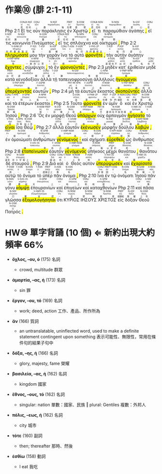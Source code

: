 # 作業⑩ (腓 2:1-11)

Php 2:1  <RUBY><ruby><ruby>Εἴ<rt>若</rt></ruby><rt>εἰ</rt></ruby><rt>CONJ</rt></RUBY>  <RUBY><ruby><ruby>τις<rt>任何</rt></ruby><rt>τις</rt></ruby><rt>X-NSF</rt></RUBY>  <RUBY><ruby><ruby>οὖν<rt>-</rt></ruby><rt>οὖν</rt></ruby><rt>CONJ</rt></RUBY>  <RUBY><ruby><ruby>παράκλησις<rt>勸勉</rt></ruby><rt>παράκλησις</rt></ruby><rt>N-NSF</rt></RUBY>  <RUBY><ruby><ruby>ἐν<rt>在裡</rt></ruby><rt>ἐν</rt></ruby><rt>PREP</rt></RUBY>  <RUBY><ruby><ruby>Χριστῷ<rt>基督</rt></ruby><rt>Χριστός</rt></ruby><rt>N-DSM</rt></RUBY> <mark class='punctuation'>,</mark>   <RUBY><ruby><ruby>εἴ<rt>若</rt></ruby><rt>εἰ</rt></ruby><rt>CONJ</rt></RUBY>  <RUBY><ruby><ruby>τι<rt>任何</rt></ruby><rt>τις</rt></ruby><rt>X-NSN</rt></RUBY>  <RUBY><ruby><ruby>παραμύθιον<rt>安慰</rt></ruby><rt>παραμύθιον</rt></ruby><rt>N-NSN</rt></RUBY>  <RUBY><ruby><ruby>ἀγάπης<rt>愛心</rt></ruby><rt>ἀγάπη</rt></ruby><rt>N-GSF</rt></RUBY> <mark class='punctuation'>,</mark>   <RUBY><ruby><ruby>εἴ<rt>若</rt></ruby><rt>εἰ</rt></ruby><rt>CONJ</rt></RUBY>  <RUBY><ruby><ruby>τις<rt>任何</rt></ruby><rt>τις</rt></ruby><rt>X-NSF</rt></RUBY>  <RUBY><ruby><ruby>κοινωνία<rt>團契</rt></ruby><rt>κοινωνία</rt></ruby><rt>N-NSF</rt></RUBY>  <RUBY><ruby><ruby>Πνεύματος<rt>靈</rt></ruby><rt>πνεῦμα</rt></ruby><rt>N-GSN</rt></RUBY> <mark class='punctuation'>,</mark>   <RUBY><ruby><ruby>εἴ<rt>若</rt></ruby><rt>εἰ</rt></ruby><rt>CONJ</rt></RUBY>  <RUBY><ruby><ruby>τις<rt>任何</rt></ruby><rt>τις</rt></ruby><rt>X-NSF</rt></RUBY>  <RUBY><ruby><ruby>σπλάγχνα<rt>慈悲</rt></ruby><rt>σπλάγχνον</rt></ruby><rt>N-NPN</rt></RUBY>  <RUBY><ruby><ruby>καὶ<rt>-</rt></ruby><rt>καί</rt></ruby><rt>CONJ</rt></RUBY>  <RUBY><ruby><ruby>οἰκτιρμοί<rt>憐憫</rt></ruby><rt>οἰκτιρμός</rt></ruby><rt>N-NPM</rt></RUBY> <mark class='punctuation'>,</mark> Php 2:2  <RUBY><ruby><ruby><mark class='verb'>πληρώσατέ</mark><rt>你們要使滿足</rt></ruby><rt>πληρόω</rt></ruby><rt>V-AAM-2P</rt></RUBY>  <RUBY><ruby><ruby>μου<rt>我</rt></ruby><rt>ἐγώ</rt></ruby><rt>P-1GS</rt></RUBY>  <RUBY><ruby><ruby>τὴν<rt>-</rt></ruby><rt>ὀ</rt></ruby><rt>T-ASF</rt></RUBY>  <RUBY><ruby><ruby>χαρὰν<rt>喜樂</rt></ruby><rt>χαρά</rt></ruby><rt>N-ASF</rt></RUBY>  <RUBY><ruby><ruby>ἵνα<rt>-</rt></ruby><rt>ἵνα</rt></ruby><rt>CONJ</rt></RUBY>  <RUBY><ruby><ruby>τὸ<rt>-</rt></ruby><rt>ὀ</rt></ruby><rt>T-ASN</rt></RUBY>  <RUBY><ruby><ruby>αὐτὸ<rt>相同</rt></ruby><rt>αὐτός</rt></ruby><rt>P-ASN</rt></RUBY>  <RUBY><ruby><ruby><mark class='verb'>φρονῆτε</mark><rt>你們要想法</rt></ruby><rt>φρονέω</rt></ruby><rt>V-PAS-2P</rt></RUBY> <mark class='punctuation'>,</mark>   <RUBY><ruby><ruby>τὴν<rt>-</rt></ruby><rt>ὀ</rt></ruby><rt>T-ASF</rt></RUBY>  <RUBY><ruby><ruby>αὐτὴν<rt>相同</rt></ruby><rt>αὐτός</rt></ruby><rt>P-ASF</rt></RUBY>  <RUBY><ruby><ruby>ἀγάπην<rt>愛心</rt></ruby><rt>ἀγάπη</rt></ruby><rt>N-ASF</rt></RUBY>  <RUBY><ruby><ruby><mark class='ptc'>ἔχοντες</mark><rt>有</rt></ruby><rt>ἔχω</rt></ruby><rt>V-PAP-NPM</rt></RUBY> <mark class='punctuation'>,</mark>   <RUBY><ruby><ruby>σύμψυχοι<rt>一致的心思</rt></ruby><rt>σύμψυχος</rt></ruby><rt>A-NPM</rt></RUBY> <mark class='punctuation'>,</mark>   <RUBY><ruby><ruby>τὸ<rt>-</rt></ruby><rt>ὀ</rt></ruby><rt>T-ASN</rt></RUBY>  <RUBY><ruby><ruby>ἓν<rt>同一</rt></ruby><rt>εἷς</rt></ruby><rt>A-ASN</rt></RUBY>  <RUBY><ruby><ruby><mark class='ptc'>φρονοῦντες</mark><rt>想法</rt></ruby><rt>φρονέω</rt></ruby><rt>V-PAP-NPM</rt></RUBY> <mark class='punctuation'>,</mark> Php 2:3  <RUBY><ruby><ruby>μηδὲν<rt>甚麼也不</rt></ruby><rt>μηδείς</rt></ruby><rt>A-ASN</rt></RUBY>  <RUBY><ruby><ruby>κατ᾽<rt>出於</rt></ruby><rt>κατά</rt></ruby><rt>PREP</rt></RUBY>  <RUBY><ruby><ruby>ἐριθείαν<rt>自私</rt></ruby><rt>ἐριθεία</rt></ruby><rt>N-ASF</rt></RUBY>  <RUBY><ruby><ruby>μηδὲ<rt>也不</rt></ruby><rt>μηδέ</rt></ruby><rt>CONJ</rt></RUBY>  <RUBY><ruby><ruby>κατὰ<rt>出於</rt></ruby><rt>κατά</rt></ruby><rt>PREP</rt></RUBY>  <RUBY><ruby><ruby>κενοδοξίαν<rt>虛榮</rt></ruby><rt>κενοδοξία</rt></ruby><rt>N-ASF</rt></RUBY>  <RUBY><ruby><ruby>ἀλλὰ<rt>只要</rt></ruby><rt>ἀλλά</rt></ruby><rt>CONJ</rt></RUBY>  <RUBY><ruby><ruby>τῇ<rt>-</rt></ruby><rt>ὀ</rt></ruby><rt>T-DSF</rt></RUBY>  <RUBY><ruby><ruby>ταπεινοφροσύνῃ<rt>謙卑</rt></ruby><rt>ταπεινοφροσύνη</rt></ruby><rt>N-DSF</rt></RUBY>  <RUBY><ruby><ruby>ἀλλήλους<rt>彼此</rt></ruby><rt>ἀλλήλων</rt></ruby><rt>C-APM</rt></RUBY>  <RUBY><ruby><ruby><mark class='ptc'>ἡγούμενοι</mark><rt>看</rt></ruby><rt>ἡγέομαι</rt></ruby><rt>V-PMP-NPM</rt></RUBY>  <RUBY><ruby><ruby><mark class='ptc'>ὑπερέχοντας</mark><rt>比強</rt></ruby><rt>ὑπερέχω</rt></ruby><rt>V-PAP-APM</rt></RUBY>  <RUBY><ruby><ruby>ἑαυτῶν<rt>自己</rt></ruby><rt>ἑαυτοῦ</rt></ruby><rt>F-2GPM</rt></RUBY> <mark class='punctuation'>,</mark> Php 2:4  <RUBY><ruby><ruby>μὴ<rt>不只</rt></ruby><rt>μή</rt></ruby><rt>PRT-N</rt></RUBY>  <RUBY><ruby><ruby>τὰ<rt>事</rt></ruby><rt>ὀ</rt></ruby><rt>T-APN</rt></RUBY>  <RUBY><ruby><ruby>ἑαυτῶν<rt>自己</rt></ruby><rt>ἑαυτοῦ</rt></ruby><rt>F-2GPM</rt></RUBY>  <RUBY><ruby><ruby>ἕκαστος<rt>各人</rt></ruby><rt>ἕκαστος</rt></ruby><rt>A-NSM</rt></RUBY>  <RUBY><ruby><ruby><mark class='ptc'>σκοποῦντες</mark><rt>要顧</rt></ruby><rt>σκοπέω</rt></ruby><rt>V-PAP-NPM</rt></RUBY>  <RUBY><ruby><ruby>ἀλλὰ<rt>而且</rt></ruby><rt>ἀλλά</rt></ruby><rt>CONJ</rt></RUBY>  <RUBY><ruby><ruby>καὶ<rt>也</rt></ruby><rt>καί</rt></ruby><rt>CONJ</rt></RUBY>  <RUBY><ruby><ruby>τὰ<rt>-</rt></ruby><rt>ὀ</rt></ruby><rt>T-APN</rt></RUBY>  <RUBY><ruby><ruby>ἑτέρων<rt>別人</rt></ruby><rt>ἕτερος</rt></ruby><rt>A-GPM</rt></RUBY>  <RUBY><ruby><ruby>ἕκαστοι<rt>各人</rt></ruby><rt>ἕκαστος</rt></ruby><rt>A-NPM</rt></RUBY> <mark class='punctuation'>.</mark> <mark class='paragraph'></mark> Php 2:5  <RUBY><ruby><ruby>Τοῦτο<rt>這</rt></ruby><rt>οὗτος</rt></ruby><rt>D-ASN</rt></RUBY>  <RUBY><ruby><ruby><mark class='verb'>φρονεῖτε</mark><rt>意念</rt></ruby><rt>φρονέω</rt></ruby><rt>V-PAM-2P</rt></RUBY>  <RUBY><ruby><ruby>ἐν<rt>在裡</rt></ruby><rt>ἐν</rt></ruby><rt>PREP</rt></RUBY>  <RUBY><ruby><ruby>ὑμῖν<rt>你們</rt></ruby><rt>σύ</rt></ruby><rt>P-2DP</rt></RUBY>  <RUBY><ruby><ruby>ὃ<rt>就是</rt></ruby><rt>ὅς</rt></ruby><rt>R-NSN</rt></RUBY>  <RUBY><ruby><ruby>καὶ<rt>也</rt></ruby><rt>καί</rt></ruby><rt>CONJ</rt></RUBY>  <RUBY><ruby><ruby>ἐν<rt>在裡</rt></ruby><rt>ἐν</rt></ruby><rt>PREP</rt></RUBY>  <RUBY><ruby><ruby>Χριστῷ<rt>基督</rt></ruby><rt>Χριστός</rt></ruby><rt>N-DSM</rt></RUBY>  <RUBY><ruby><ruby>Ἰησοῦ<rt>耶穌</rt></ruby><rt>Ἰησοῦς</rt></ruby><rt>N-DSM</rt></RUBY> <mark class='punctuation'>,</mark> Php 2:6  <RUBY><ruby><ruby>Ὃς<rt>他</rt></ruby><rt>ὅς</rt></ruby><rt>R-NSM</rt></RUBY>  <RUBY><ruby><ruby>ἐν<rt>-</rt></ruby><rt>ἐν</rt></ruby><rt>PREP</rt></RUBY>  <RUBY><ruby><ruby>μορφῇ<rt>形像</rt></ruby><rt>μορφή</rt></ruby><rt>N-DSF</rt></RUBY>  <RUBY><ruby><ruby>Θεοῦ<rt>上帝</rt></ruby><rt>θεός</rt></ruby><rt>N-GSM</rt></RUBY>  <RUBY><ruby><ruby><mark class='ptc'>ὑπάρχων</mark><rt>本有</rt></ruby><rt>ὑπάρχω</rt></ruby><rt>V-PAP-NSM</rt></RUBY>  <RUBY><ruby><ruby>οὐχ<rt>不</rt></ruby><rt>οὐ</rt></ruby><rt>PRT-N</rt></RUBY>  <RUBY><ruby><ruby>ἁρπαγμὸν<rt>要抓住不放的事</rt></ruby><rt>ἁρπαγμός</rt></ruby><rt>N-ASM</rt></RUBY>  <RUBY><ruby><ruby><mark class='verb'>ἡγήσατο</mark><rt>認為</rt></ruby><rt>ἡγέομαι</rt></ruby><rt>V-AMI-3S</rt></RUBY>  <RUBY><ruby><ruby>τὸ<rt>-</rt></ruby><rt>ὀ</rt></ruby><rt>T-ASN</rt></RUBY>  <RUBY><ruby><ruby><mark class='inf'>εἶναι</mark><rt>是</rt></ruby><rt>εἰμί</rt></ruby><rt>V-PAN</rt></RUBY>  <RUBY><ruby><ruby>ἴσα<rt>同等</rt></ruby><rt>ἴσος</rt></ruby><rt>A-APN</rt></RUBY>  <RUBY><ruby><ruby>Θεῷ<rt>與上帝</rt></ruby><rt>θεός</rt></ruby><rt>N-DSM</rt></RUBY> <mark class='punctuation'>,</mark> Php 2:7  <RUBY><ruby><ruby>ἀλλὰ<rt>反而</rt></ruby><rt>ἀλλά</rt></ruby><rt>CONJ</rt></RUBY>  <RUBY><ruby><ruby>ἑαυτὸν<rt>自己</rt></ruby><rt>ἑαυτοῦ</rt></ruby><rt>F-3ASM</rt></RUBY>  <RUBY><ruby><ruby><mark class='verb'>ἐκένωσεν</mark><rt>倒空</rt></ruby><rt>κενόω</rt></ruby><rt>V-AAI-3S</rt></RUBY>  <RUBY><ruby><ruby>μορφὴν<rt>形像</rt></ruby><rt>μορφή</rt></ruby><rt>N-ASF</rt></RUBY>  <RUBY><ruby><ruby>δούλου<rt>奴僕</rt></ruby><rt>δοῦλος</rt></ruby><rt>N-GSM</rt></RUBY>  <RUBY><ruby><ruby><mark class='ptc'>λαβών</mark><rt>取了</rt></ruby><rt>λαμβάνω</rt></ruby><rt>V-AAP-NSM</rt></RUBY> <mark class='punctuation'>,</mark>   <RUBY><ruby><ruby>ἐν<rt>-</rt></ruby><rt>ἐν</rt></ruby><rt>PREP</rt></RUBY>  <RUBY><ruby><ruby>ὁμοιώματι<rt>樣式</rt></ruby><rt>ὁμοίωμα</rt></ruby><rt>N-DSN</rt></RUBY>  <RUBY><ruby><ruby>ἀνθρώπων<rt>人</rt></ruby><rt>ἄνθρωπος</rt></ruby><rt>N-GPM</rt></RUBY>  <RUBY><ruby><ruby><mark class='ptc'>γενόμενος</mark><rt>成為</rt></ruby><rt>γίνομαι</rt></ruby><rt>V-AMP-NSM</rt></RUBY> <mark class='punctuation'>·</mark>   <RUBY><ruby><ruby>καὶ<rt>-</rt></ruby><rt>καί</rt></ruby><rt>CONJ</rt></RUBY>  <RUBY><ruby><ruby>σχήματι<rt>樣子</rt></ruby><rt>σχῆμα</rt></ruby><rt>N-DSN</rt></RUBY>  <RUBY><ruby><ruby><mark class='ptc'>εὑρεθεὶς</mark><rt>出現</rt></ruby><rt>εὑρίσκω</rt></ruby><rt>V-APP-NSM</rt></RUBY>  <RUBY><ruby><ruby>ὡς<rt>照</rt></ruby><rt>ὡς</rt></ruby><rt>CONJ</rt></RUBY>  <RUBY><ruby><ruby>ἄνθρωπος<rt>人</rt></ruby><rt>ἄνθρωπος</rt></ruby><rt>N-NSM</rt></RUBY> Php 2:8  <RUBY><ruby><ruby><mark class='verb'>ἐταπείνωσεν</mark><rt>謙卑</rt></ruby><rt>ταπεινόω</rt></ruby><rt>V-AAI-3S</rt></RUBY>  <RUBY><ruby><ruby>ἑαυτὸν<rt>自己</rt></ruby><rt>ἑαυτοῦ</rt></ruby><rt>F-3ASM</rt></RUBY>  <RUBY><ruby><ruby><mark class='ptc'>γενόμενος</mark><rt>成為</rt></ruby><rt>γίνομαι</rt></ruby><rt>V-AMP-NSM</rt></RUBY>  <RUBY><ruby><ruby>ὑπήκοος<rt>順服</rt></ruby><rt>ὑπήκοος</rt></ruby><rt>A-NSM</rt></RUBY>  <RUBY><ruby><ruby>μέχρι<rt>以至於</rt></ruby><rt>μέχρι</rt></ruby><rt>PREP</rt></RUBY>  <RUBY><ruby><ruby>θανάτου<rt>死</rt></ruby><rt>θάνατος</rt></ruby><rt>N-GSM</rt></RUBY> <mark class='punctuation'>,</mark>   <RUBY><ruby><ruby>θανάτου<rt>死</rt></ruby><rt>θάνατος</rt></ruby><rt>N-GSM</rt></RUBY>  <RUBY><ruby><ruby>δὲ<rt>甚至</rt></ruby><rt>δέ</rt></ruby><rt>CONJ</rt></RUBY>  <RUBY><ruby><ruby>σταυροῦ<rt>在十字架上</rt></ruby><rt>σταυρός</rt></ruby><rt>N-GSM</rt></RUBY> <mark class='punctuation'>.</mark> Php 2:9  <RUBY><ruby><ruby>Διὸ<rt>因此</rt></ruby><rt>διό</rt></ruby><rt>CONJ</rt></RUBY>  <RUBY><ruby><ruby>καὶ<rt>也</rt></ruby><rt>καί</rt></ruby><rt>CONJ</rt></RUBY>  <RUBY><ruby><ruby>ὁ<rt>-</rt></ruby><rt>ὀ</rt></ruby><rt>T-NSM</rt></RUBY>  <RUBY><ruby><ruby>Θεὸς<rt>上帝</rt></ruby><rt>θεός</rt></ruby><rt>N-NSM</rt></RUBY>  <RUBY><ruby><ruby>αὐτὸν<rt>他</rt></ruby><rt>αὐτός</rt></ruby><rt>P-ASM</rt></RUBY>  <RUBY><ruby><ruby><mark class='verb'>ὑπερύψωσεν</mark><rt>升爲至高</rt></ruby><rt>ὑπερυψόω</rt></ruby><rt>V-AAI-3S</rt></RUBY>  <RUBY><ruby><ruby>καὶ<rt>-</rt></ruby><rt>καί</rt></ruby><rt>CONJ</rt></RUBY>  <RUBY><ruby><ruby><mark class='verb'>ἐχαρίσατο</mark><rt>賜給</rt></ruby><rt>χαρίζω</rt></ruby><rt>V-AMI-3S</rt></RUBY>  <RUBY><ruby><ruby>αὐτῷ<rt>他</rt></ruby><rt>αὐτός</rt></ruby><rt>P-DSM</rt></RUBY>  <RUBY><ruby><ruby>τὸ<rt>-</rt></ruby><rt>ὀ</rt></ruby><rt>T-ASN</rt></RUBY>  <RUBY><ruby><ruby>ὄνομα<rt>名</rt></ruby><rt>ὄνομα</rt></ruby><rt>N-ASN</rt></RUBY>  <RUBY><ruby><ruby>τὸ<rt>-</rt></ruby><rt>ὀ</rt></ruby><rt>T-ASN</rt></RUBY>  <RUBY><ruby><ruby>ὑπὲρ<rt>超越之上</rt></ruby><rt>ὑπέρ</rt></ruby><rt>PREP</rt></RUBY>  <RUBY><ruby><ruby>πᾶν<rt>萬</rt></ruby><rt>πᾶς</rt></ruby><rt>A-ASN</rt></RUBY>  <RUBY><ruby><ruby>ὄνομα<rt>名</rt></ruby><rt>ὄνομα</rt></ruby><rt>N-ASN</rt></RUBY> <mark class='punctuation'>,</mark> Php 2:10  <RUBY><ruby><ruby>ἵνα<rt>好使</rt></ruby><rt>ἵνα</rt></ruby><rt>CONJ</rt></RUBY>  <RUBY><ruby><ruby>ἐν<rt>因</rt></ruby><rt>ἐν</rt></ruby><rt>PREP</rt></RUBY>  <RUBY><ruby><ruby>τῷ<rt>-</rt></ruby><rt>ὀ</rt></ruby><rt>T-DSN</rt></RUBY>  <RUBY><ruby><ruby>ὀνόματι<rt>名</rt></ruby><rt>ὄνομα</rt></ruby><rt>N-DSN</rt></RUBY>  <RUBY><ruby><ruby>Ἰησοῦ<rt>耶穌</rt></ruby><rt>Ἰησοῦς</rt></ruby><rt>N-GSM</rt></RUBY>  <RUBY><ruby><ruby>πᾶν<rt>一切</rt></ruby><rt>πᾶς</rt></ruby><rt>A-NSN</rt></RUBY>  <RUBY><ruby><ruby>γόνυ<rt>膝</rt></ruby><rt>γόνυ</rt></ruby><rt>N-NSN</rt></RUBY>  <RUBY><ruby><ruby><mark class='verb'>κάμψῃ</mark><rt>要屈</rt></ruby><rt>κάμπτω</rt></ruby><rt>V-AAS-3S</rt></RUBY>  <RUBY><ruby><ruby>ἐπουρανίων<rt>天上</rt></ruby><rt>ἐπουράνιος</rt></ruby><rt>A-GPM</rt></RUBY>  <RUBY><ruby><ruby>καὶ<rt>-</rt></ruby><rt>καί</rt></ruby><rt>CONJ</rt></RUBY>  <RUBY><ruby><ruby>ἐπιγείων<rt>地上</rt></ruby><rt>ἐπίγειος</rt></ruby><rt>A-GPM</rt></RUBY>  <RUBY><ruby><ruby>καὶ<rt>和</rt></ruby><rt>καί</rt></ruby><rt>CONJ</rt></RUBY>  <RUBY><ruby><ruby>καταχθονίων<rt>地底下</rt></ruby><rt>καταχθόνιος</rt></ruby><rt>A-GPM</rt></RUBY> Php 2:11  <RUBY><ruby><ruby>καὶ<rt>-</rt></ruby><rt>καί</rt></ruby><rt>CONJ</rt></RUBY>  <RUBY><ruby><ruby>πᾶσα<rt>萬</rt></ruby><rt>πᾶς</rt></ruby><rt>A-NSF</rt></RUBY>  <RUBY><ruby><ruby>γλῶσσα<rt>口</rt></ruby><rt>γλῶσσα</rt></ruby><rt>N-NSF</rt></RUBY>  <RUBY><ruby><ruby><mark class='verb'>ἐξομολογήσηται</mark><rt>要宣認</rt></ruby><rt>ἐξομολογέομαι</rt></ruby><rt>V-AMS-3S</rt></RUBY>  <RUBY><ruby><ruby>ὅτι<rt>-</rt></ruby><rt>ὅτι</rt></ruby><rt>CONJ</rt></RUBY>  <RUBY><ruby><ruby>ΚΥΡΙΟΣ<rt>主</rt></ruby><rt>κύριος</rt></ruby><rt>N-NSM</rt></RUBY>  <RUBY><ruby><ruby>ΙΗΣΟΥΣ<rt>耶穌</rt></ruby><rt>Ἰησοῦς</rt></ruby><rt>N-NSM</rt></RUBY>  <RUBY><ruby><ruby>ΧΡΙΣΤΟΣ<rt>基督</rt></ruby><rt>Χριστός</rt></ruby><rt>N-NSM</rt></RUBY>  <RUBY><ruby><ruby>εἰς<rt>使歸給</rt></ruby><rt>εἰς</rt></ruby><rt>PREP</rt></RUBY>  <RUBY><ruby><ruby>δόξαν<rt>榮耀</rt></ruby><rt>δόξα</rt></ruby><rt>N-ASF</rt></RUBY>  <RUBY><ruby><ruby>Θεοῦ<rt>上帝</rt></ruby><rt>θεός</rt></ruby><rt>N-GSM</rt></RUBY>  <RUBY><ruby><ruby>Πατρός<rt>父</rt></ruby><rt>πατήρ</rt></ruby><rt>N-GSM</rt></RUBY> <mark class='punctuation'>.</mark> <mark class='paragraph'></mark> 

<div style='page-break-after: always;'></div>



# HW⑩ 單字背誦 (10 個) ⇐ 新約出現大約頻率 66%

- **ὄχλος, –ου, ὁ** (175) 名詞
	- crowd, multitude 群眾

- **ἁμαρτία, –ας, ἡ** (173) 名詞
	- sin 罪

- **ἔργον, –ου, τό** (169) 名詞
	- work; deed, action 工作、產品、所作所為

- **ἄν** (166) 質詞
	- an untranslatable, uninflected word, used to make a definite statement contingent upon something 表示可能性、無限性，常用在條件句的結果子句中

- **δόξα, –ης, ἡ** (166) 名詞
	- glory, majesty, fame 榮耀

- **βασιλεία, –ας, ἡ** (162) 名詞
	- kingdom 國家 

- **ἔθνος, –ους, τό** (162) 名詞
	- singular: nation 單數：國家、民族 ‖ plural: Gentiles 複數：外邦人

- **πόλις, –εως, ἡ** (162) 名詞
	- city 城市

- **τότε** (160) 副詞
	- then; thereafter 那時、然後

- **ἐσθίω** (158) 動詞
	- I eat 我吃
